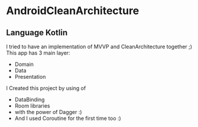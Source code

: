 # AndroidCleanArchitecture
## Language Kotlin

I tried to have an implementation of MVVP and CleanArchitecture together ;)
This app has 3 main layer:
  * Domain
  * Data
  * Presentation
  
I Created this project by using of 
* DataBinding
* Room libraries
* with the power of Dagger :)
* And I used Coroutine for the first time too :)

